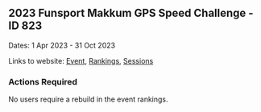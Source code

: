 ## 2023 Funsport Makkum GPS Speed Challenge - ID 823

Dates: 1 Apr 2023 - 31 Oct 2023

Links to website: [Event](https://www.gps-speedsurfing.com/default.aspx?mnu=event&val=823), [Rankings](https://www.gps-speedsurfing.com/default.aspx?mnu=eventranking&val=823), [Sessions](https://www.gps-speedsurfing.com/default.aspx?mnu=eventsessions&val=823)

### Actions Required

No users require a rebuild in the event rankings.

